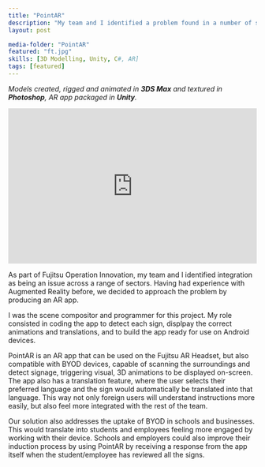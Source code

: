 ```yaml
---
title: "PointAR"
description: "My team and I identified a problem found in a number of sectors: integration. The solution? Augmented Reality, BYOD and Fujitsu Technology."
layout: post

media-folder: "PointAR"
featured: "ft.jpg"
skills: [3D Modelling, Unity, C#, AR]
tags: [featured]
---
```

*Models created, rigged and animated in **3DS Max** and textured in **Photoshop**, AR app packaged in **Unity**.*

<iframe width="100%" height="315" src="https://www.youtube.com/embed/0maGlZmLxB4" frameborder="0" allowfullscreen></iframe>

As part of Fujitsu Operation Innovation, my team and I identified integration as being an issue across a range of sectors. Having had experience with Augmented Reality before, we decided to approach the problem by producing an AR app.

I was the scene compositor and programmer for this project. My role consisted in coding the app to detect each sign, displpay the correct animations and translations, and to build the app ready for use on Android devices.

PointAR is an AR app that can be used on the Fujitsu AR Headset, but also compatible with BYOD devices, capable of scanning the surroundings and detect signage, triggering visual, 3D animations to be displayed on-screen. The app also has a translation feature, where the user selects their preferred language and the sign would automatically be translated into that language. This way not only foreign users will understand instructions more easily, but also feel more integrated with the rest of the team.

Our solution also addresses the uptake of BYOD in schools and businesses. This would translate into students and employees feeling more engaged by working with their device. Schools and employers could also improve their induction process by using PointAR by receiving a response from the app itself when the student/employee has reviewed all the signs.